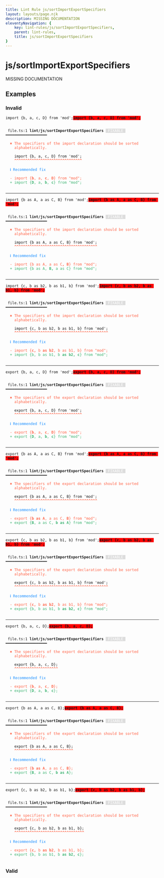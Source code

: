 ```yaml
---
title: Lint Rule js/sortImportExportSpecifiers
layout: layouts/page.njk
description: MISSING DOCUMENTATION
eleventyNavigation: {
	key: lint-rules/js/sortImportExportSpecifiers,
	parent: lint-rules,
	title: js/sortImportExportSpecifiers
}
---
```


# js/sortImportExportSpecifiers

MISSING DOCUMENTATION

<!-- EVERYTHING BELOW IS AUTOGENERATED. SEE SCRIPTS FOLDER FOR UPDATE SCRIPTS -->


## Examples
### Invalid
<pre class="language-text"><code class="language-text"><span class="token keyword">import</span> <span class="token punctuation">{</span><span class="token variable">b</span><span class="token punctuation">,</span> <span class="token variable">a</span><span class="token punctuation">,</span> <span class="token variable">c</span><span class="token punctuation">,</span> <span class="token variable">D</span><span class="token punctuation">}</span> <span class="token keyword">from</span> <span class="token string">&apos;mod&apos;</span><span class="token punctuation">;</span><strong><span style="background-color: red">import {b, a, c, D} from &apos;mod&apos;;</span></strong></code></pre>
<pre class="language-text"><code class="language-text">
 <span style="text-decoration-style: dotted;">file.ts:1</span> <strong>lint/js/sortImportExportSpecifiers</strong> <span style="color: white; background-color: #ddd;"> FIXABLE </span> ━━━━━━━━━━━━━━━━━━━

  <strong><span style="color: Tomato;">✖ </span></strong><span style="color: Tomato;">The specifiers of the import declaration should be sorted</span>
    <span style="color: Tomato;">alphabetically.</span>

    <span class="token keyword">import</span> <span class="token punctuation">{</span><span class="token variable">b</span><span class="token punctuation">,</span> <span class="token variable">a</span><span class="token punctuation">,</span> <span class="token variable">c</span><span class="token punctuation">,</span> <span class="token variable">D</span><span class="token punctuation">}</span> <span class="token keyword">from</span> <span class="token string">&apos;mod&apos;</span><span class="token punctuation">;</span>
    <span style="color: Tomato;"><strong>^</strong></span><span style="color: Tomato;"><strong>^</strong></span><span style="color: Tomato;"><strong>^</strong></span><span style="color: Tomato;"><strong>^</strong></span><span style="color: Tomato;"><strong>^</strong></span><span style="color: Tomato;"><strong>^</strong></span><span style="color: Tomato;"><strong>^</strong></span><span style="color: Tomato;"><strong>^</strong></span><span style="color: Tomato;"><strong>^</strong></span><span style="color: Tomato;"><strong>^</strong></span><span style="color: Tomato;"><strong>^</strong></span><span style="color: Tomato;"><strong>^</strong></span><span style="color: Tomato;"><strong>^</strong></span><span style="color: Tomato;"><strong>^</strong></span><span style="color: Tomato;"><strong>^</strong></span><span style="color: Tomato;"><strong>^</strong></span><span style="color: Tomato;"><strong>^</strong></span><span style="color: Tomato;"><strong>^</strong></span><span style="color: Tomato;"><strong>^</strong></span><span style="color: Tomato;"><strong>^</strong></span><span style="color: Tomato;"><strong>^</strong></span><span style="color: Tomato;"><strong>^</strong></span><span style="color: Tomato;"><strong>^</strong></span><span style="color: Tomato;"><strong>^</strong></span><span style="color: Tomato;"><strong>^</strong></span><span style="color: Tomato;"><strong>^</strong></span><span style="color: Tomato;"><strong>^</strong></span><span style="color: Tomato;"><strong>^</strong></span><span style="color: Tomato;"><strong>^</strong></span><span style="color: Tomato;"><strong>^</strong></span><span style="color: Tomato;"><strong>^</strong></span>

  <strong><span style="color: DodgerBlue;">ℹ </span></strong><span style="color: DodgerBlue;">Recommended fix</span>

  <span style="color: Tomato;">-</span> <span style="color: Tomato;">import {</span><span style="color: Tomato;"><strong>b</strong></span><span style="color: Tomato;">, a, </span><span style="color: Tomato;"><strong>c</strong></span><span style="color: Tomato;">, </span><span style="color: Tomato;"><strong>D</strong></span><span style="color: Tomato;">} from &quot;mod&quot;;</span>
  <span style="color: MediumSeaGreen;">+</span> <span style="color: MediumSeaGreen;">import {</span><span style="color: MediumSeaGreen;"><strong>D</strong></span><span style="color: MediumSeaGreen;">, a, </span><span style="color: MediumSeaGreen;"><strong>b</strong></span><span style="color: MediumSeaGreen;">, </span><span style="color: MediumSeaGreen;"><strong>c</strong></span><span style="color: MediumSeaGreen;">} from &quot;mod&quot;;</span>

</code></pre>

---------------

<pre class="language-text"><code class="language-text"><span class="token keyword">import</span> <span class="token punctuation">{</span><span class="token variable">b</span> <span class="token variable">as</span> <span class="token variable">A</span><span class="token punctuation">,</span> <span class="token variable">a</span> <span class="token variable">as</span> <span class="token variable">C</span><span class="token punctuation">,</span> <span class="token variable">B</span><span class="token punctuation">}</span> <span class="token keyword">from</span> <span class="token string">&apos;mod&apos;</span><span class="token punctuation">;</span><strong><span style="background-color: red">import {b as A, a as C, B} from &apos;mod&apos;;</span></strong></code></pre>
<pre class="language-text"><code class="language-text">
 <span style="text-decoration-style: dotted;">file.ts:1</span> <strong>lint/js/sortImportExportSpecifiers</strong> <span style="color: white; background-color: #ddd;"> FIXABLE </span> ━━━━━━━━━━━━━━━━━━━

  <strong><span style="color: Tomato;">✖ </span></strong><span style="color: Tomato;">The specifiers of the import declaration should be sorted</span>
    <span style="color: Tomato;">alphabetically.</span>

    <span class="token keyword">import</span> <span class="token punctuation">{</span><span class="token variable">b</span> <span class="token variable">as</span> <span class="token variable">A</span><span class="token punctuation">,</span> <span class="token variable">a</span> <span class="token variable">as</span> <span class="token variable">C</span><span class="token punctuation">,</span> <span class="token variable">B</span><span class="token punctuation">}</span> <span class="token keyword">from</span> <span class="token string">&apos;mod&apos;</span><span class="token punctuation">;</span>
    <span style="color: Tomato;"><strong>^</strong></span><span style="color: Tomato;"><strong>^</strong></span><span style="color: Tomato;"><strong>^</strong></span><span style="color: Tomato;"><strong>^</strong></span><span style="color: Tomato;"><strong>^</strong></span><span style="color: Tomato;"><strong>^</strong></span><span style="color: Tomato;"><strong>^</strong></span><span style="color: Tomato;"><strong>^</strong></span><span style="color: Tomato;"><strong>^</strong></span><span style="color: Tomato;"><strong>^</strong></span><span style="color: Tomato;"><strong>^</strong></span><span style="color: Tomato;"><strong>^</strong></span><span style="color: Tomato;"><strong>^</strong></span><span style="color: Tomato;"><strong>^</strong></span><span style="color: Tomato;"><strong>^</strong></span><span style="color: Tomato;"><strong>^</strong></span><span style="color: Tomato;"><strong>^</strong></span><span style="color: Tomato;"><strong>^</strong></span><span style="color: Tomato;"><strong>^</strong></span><span style="color: Tomato;"><strong>^</strong></span><span style="color: Tomato;"><strong>^</strong></span><span style="color: Tomato;"><strong>^</strong></span><span style="color: Tomato;"><strong>^</strong></span><span style="color: Tomato;"><strong>^</strong></span><span style="color: Tomato;"><strong>^</strong></span><span style="color: Tomato;"><strong>^</strong></span><span style="color: Tomato;"><strong>^</strong></span><span style="color: Tomato;"><strong>^</strong></span><span style="color: Tomato;"><strong>^</strong></span><span style="color: Tomato;"><strong>^</strong></span><span style="color: Tomato;"><strong>^</strong></span><span style="color: Tomato;"><strong>^</strong></span><span style="color: Tomato;"><strong>^</strong></span><span style="color: Tomato;"><strong>^</strong></span><span style="color: Tomato;"><strong>^</strong></span><span style="color: Tomato;"><strong>^</strong></span><span style="color: Tomato;"><strong>^</strong></span><span style="color: Tomato;"><strong>^</strong></span>

  <strong><span style="color: DodgerBlue;">ℹ </span></strong><span style="color: DodgerBlue;">Recommended fix</span>

  <span style="color: Tomato;">-</span> <span style="color: Tomato;">import {b as A, a as C</span><span style="color: Tomato;"><strong>, B</strong></span><span style="color: Tomato;">} from &quot;mod&quot;;</span>
  <span style="color: MediumSeaGreen;">+</span> <span style="color: MediumSeaGreen;">import {b as A, </span><span style="color: MediumSeaGreen;"><strong>B, </strong></span><span style="color: MediumSeaGreen;">a as C} from &quot;mod&quot;;</span>

</code></pre>

---------------

<pre class="language-text"><code class="language-text"><span class="token keyword">import</span> <span class="token punctuation">{</span><span class="token variable">c</span><span class="token punctuation">,</span> <span class="token variable">b</span> <span class="token variable">as</span> <span class="token variable">b2</span><span class="token punctuation">,</span> <span class="token variable">b</span> <span class="token variable">as</span> <span class="token variable">b1</span><span class="token punctuation">,</span> <span class="token variable">b</span><span class="token punctuation">}</span> <span class="token keyword">from</span> <span class="token string">&apos;mod&apos;</span><span class="token punctuation">;</span><strong><span style="background-color: red">import {c, b as b2, b as b1, b} from &apos;mod&apos;;</span></strong></code></pre>
<pre class="language-text"><code class="language-text">
 <span style="text-decoration-style: dotted;">file.ts:1</span> <strong>lint/js/sortImportExportSpecifiers</strong> <span style="color: white; background-color: #ddd;"> FIXABLE </span> ━━━━━━━━━━━━━━━━━━━

  <strong><span style="color: Tomato;">✖ </span></strong><span style="color: Tomato;">The specifiers of the import declaration should be sorted</span>
    <span style="color: Tomato;">alphabetically.</span>

    <span class="token keyword">import</span> <span class="token punctuation">{</span><span class="token variable">c</span><span class="token punctuation">,</span> <span class="token variable">b</span> <span class="token variable">as</span> <span class="token variable">b2</span><span class="token punctuation">,</span> <span class="token variable">b</span> <span class="token variable">as</span> <span class="token variable">b1</span><span class="token punctuation">,</span> <span class="token variable">b</span><span class="token punctuation">}</span> <span class="token keyword">from</span> <span class="token string">&apos;mod&apos;</span><span class="token punctuation">;</span>
    <span style="color: Tomato;"><strong>^</strong></span><span style="color: Tomato;"><strong>^</strong></span><span style="color: Tomato;"><strong>^</strong></span><span style="color: Tomato;"><strong>^</strong></span><span style="color: Tomato;"><strong>^</strong></span><span style="color: Tomato;"><strong>^</strong></span><span style="color: Tomato;"><strong>^</strong></span><span style="color: Tomato;"><strong>^</strong></span><span style="color: Tomato;"><strong>^</strong></span><span style="color: Tomato;"><strong>^</strong></span><span style="color: Tomato;"><strong>^</strong></span><span style="color: Tomato;"><strong>^</strong></span><span style="color: Tomato;"><strong>^</strong></span><span style="color: Tomato;"><strong>^</strong></span><span style="color: Tomato;"><strong>^</strong></span><span style="color: Tomato;"><strong>^</strong></span><span style="color: Tomato;"><strong>^</strong></span><span style="color: Tomato;"><strong>^</strong></span><span style="color: Tomato;"><strong>^</strong></span><span style="color: Tomato;"><strong>^</strong></span><span style="color: Tomato;"><strong>^</strong></span><span style="color: Tomato;"><strong>^</strong></span><span style="color: Tomato;"><strong>^</strong></span><span style="color: Tomato;"><strong>^</strong></span><span style="color: Tomato;"><strong>^</strong></span><span style="color: Tomato;"><strong>^</strong></span><span style="color: Tomato;"><strong>^</strong></span><span style="color: Tomato;"><strong>^</strong></span><span style="color: Tomato;"><strong>^</strong></span><span style="color: Tomato;"><strong>^</strong></span><span style="color: Tomato;"><strong>^</strong></span><span style="color: Tomato;"><strong>^</strong></span><span style="color: Tomato;"><strong>^</strong></span><span style="color: Tomato;"><strong>^</strong></span><span style="color: Tomato;"><strong>^</strong></span><span style="color: Tomato;"><strong>^</strong></span><span style="color: Tomato;"><strong>^</strong></span><span style="color: Tomato;"><strong>^</strong></span><span style="color: Tomato;"><strong>^</strong></span><span style="color: Tomato;"><strong>^</strong></span><span style="color: Tomato;"><strong>^</strong></span><span style="color: Tomato;"><strong>^</strong></span><span style="color: Tomato;"><strong>^</strong></span>

  <strong><span style="color: DodgerBlue;">ℹ </span></strong><span style="color: DodgerBlue;">Recommended fix</span>

  <span style="color: Tomato;">-</span> <span style="color: Tomato;">import {</span><span style="color: Tomato;"><strong>c, </strong></span><span style="color: Tomato;">b</span><span style="color: Tomato;"><strong> as b2</strong></span><span style="color: Tomato;">, b as b1, b} from &quot;mod&quot;;</span>
  <span style="color: MediumSeaGreen;">+</span> <span style="color: MediumSeaGreen;">import {b, b as b1, b</span><span style="color: MediumSeaGreen;"><strong> as b2, c</strong></span><span style="color: MediumSeaGreen;">} from &quot;mod&quot;;</span>

</code></pre>

---------------

<pre class="language-text"><code class="language-text"><span class="token keyword">export</span> <span class="token punctuation">{</span><span class="token variable">b</span><span class="token punctuation">,</span> <span class="token variable">a</span><span class="token punctuation">,</span> <span class="token variable">c</span><span class="token punctuation">,</span> <span class="token variable">D</span><span class="token punctuation">}</span> <span class="token keyword">from</span> <span class="token string">&apos;mod&apos;</span><span class="token punctuation">;</span><strong><span style="background-color: red">export {b, a, c, D} from &apos;mod&apos;;</span></strong></code></pre>
<pre class="language-text"><code class="language-text">
 <span style="text-decoration-style: dotted;">file.ts:1</span> <strong>lint/js/sortImportExportSpecifiers</strong> <span style="color: white; background-color: #ddd;"> FIXABLE </span> ━━━━━━━━━━━━━━━━━━━

  <strong><span style="color: Tomato;">✖ </span></strong><span style="color: Tomato;">The specifiers of the export declaration should be sorted</span>
    <span style="color: Tomato;">alphabetically.</span>

    <span class="token keyword">export</span> <span class="token punctuation">{</span><span class="token variable">b</span><span class="token punctuation">,</span> <span class="token variable">a</span><span class="token punctuation">,</span> <span class="token variable">c</span><span class="token punctuation">,</span> <span class="token variable">D</span><span class="token punctuation">}</span> <span class="token keyword">from</span> <span class="token string">&apos;mod&apos;</span><span class="token punctuation">;</span>
    <span style="color: Tomato;"><strong>^</strong></span><span style="color: Tomato;"><strong>^</strong></span><span style="color: Tomato;"><strong>^</strong></span><span style="color: Tomato;"><strong>^</strong></span><span style="color: Tomato;"><strong>^</strong></span><span style="color: Tomato;"><strong>^</strong></span><span style="color: Tomato;"><strong>^</strong></span><span style="color: Tomato;"><strong>^</strong></span><span style="color: Tomato;"><strong>^</strong></span><span style="color: Tomato;"><strong>^</strong></span><span style="color: Tomato;"><strong>^</strong></span><span style="color: Tomato;"><strong>^</strong></span><span style="color: Tomato;"><strong>^</strong></span><span style="color: Tomato;"><strong>^</strong></span><span style="color: Tomato;"><strong>^</strong></span><span style="color: Tomato;"><strong>^</strong></span><span style="color: Tomato;"><strong>^</strong></span><span style="color: Tomato;"><strong>^</strong></span><span style="color: Tomato;"><strong>^</strong></span><span style="color: Tomato;"><strong>^</strong></span><span style="color: Tomato;"><strong>^</strong></span><span style="color: Tomato;"><strong>^</strong></span><span style="color: Tomato;"><strong>^</strong></span><span style="color: Tomato;"><strong>^</strong></span><span style="color: Tomato;"><strong>^</strong></span><span style="color: Tomato;"><strong>^</strong></span><span style="color: Tomato;"><strong>^</strong></span><span style="color: Tomato;"><strong>^</strong></span><span style="color: Tomato;"><strong>^</strong></span><span style="color: Tomato;"><strong>^</strong></span><span style="color: Tomato;"><strong>^</strong></span>

  <strong><span style="color: DodgerBlue;">ℹ </span></strong><span style="color: DodgerBlue;">Recommended fix</span>

  <span style="color: Tomato;">-</span> <span style="color: Tomato;">export {</span><span style="color: Tomato;"><strong>b</strong></span><span style="color: Tomato;">, a, </span><span style="color: Tomato;"><strong>c</strong></span><span style="color: Tomato;">, </span><span style="color: Tomato;"><strong>D</strong></span><span style="color: Tomato;">} from &quot;mod&quot;;</span>
  <span style="color: MediumSeaGreen;">+</span> <span style="color: MediumSeaGreen;">export {</span><span style="color: MediumSeaGreen;"><strong>D</strong></span><span style="color: MediumSeaGreen;">, a, </span><span style="color: MediumSeaGreen;"><strong>b</strong></span><span style="color: MediumSeaGreen;">, </span><span style="color: MediumSeaGreen;"><strong>c</strong></span><span style="color: MediumSeaGreen;">} from &quot;mod&quot;;</span>

</code></pre>

---------------

<pre class="language-text"><code class="language-text"><span class="token keyword">export</span> <span class="token punctuation">{</span><span class="token variable">b</span> <span class="token variable">as</span> <span class="token variable">A</span><span class="token punctuation">,</span> <span class="token variable">a</span> <span class="token variable">as</span> <span class="token variable">C</span><span class="token punctuation">,</span> <span class="token variable">B</span><span class="token punctuation">}</span> <span class="token keyword">from</span> <span class="token string">&apos;mod&apos;</span><span class="token punctuation">;</span><strong><span style="background-color: red">export {b as A, a as C, B} from &apos;mod&apos;;</span></strong></code></pre>
<pre class="language-text"><code class="language-text">
 <span style="text-decoration-style: dotted;">file.ts:1</span> <strong>lint/js/sortImportExportSpecifiers</strong> <span style="color: white; background-color: #ddd;"> FIXABLE </span> ━━━━━━━━━━━━━━━━━━━

  <strong><span style="color: Tomato;">✖ </span></strong><span style="color: Tomato;">The specifiers of the export declaration should be sorted</span>
    <span style="color: Tomato;">alphabetically.</span>

    <span class="token keyword">export</span> <span class="token punctuation">{</span><span class="token variable">b</span> <span class="token variable">as</span> <span class="token variable">A</span><span class="token punctuation">,</span> <span class="token variable">a</span> <span class="token variable">as</span> <span class="token variable">C</span><span class="token punctuation">,</span> <span class="token variable">B</span><span class="token punctuation">}</span> <span class="token keyword">from</span> <span class="token string">&apos;mod&apos;</span><span class="token punctuation">;</span>
    <span style="color: Tomato;"><strong>^</strong></span><span style="color: Tomato;"><strong>^</strong></span><span style="color: Tomato;"><strong>^</strong></span><span style="color: Tomato;"><strong>^</strong></span><span style="color: Tomato;"><strong>^</strong></span><span style="color: Tomato;"><strong>^</strong></span><span style="color: Tomato;"><strong>^</strong></span><span style="color: Tomato;"><strong>^</strong></span><span style="color: Tomato;"><strong>^</strong></span><span style="color: Tomato;"><strong>^</strong></span><span style="color: Tomato;"><strong>^</strong></span><span style="color: Tomato;"><strong>^</strong></span><span style="color: Tomato;"><strong>^</strong></span><span style="color: Tomato;"><strong>^</strong></span><span style="color: Tomato;"><strong>^</strong></span><span style="color: Tomato;"><strong>^</strong></span><span style="color: Tomato;"><strong>^</strong></span><span style="color: Tomato;"><strong>^</strong></span><span style="color: Tomato;"><strong>^</strong></span><span style="color: Tomato;"><strong>^</strong></span><span style="color: Tomato;"><strong>^</strong></span><span style="color: Tomato;"><strong>^</strong></span><span style="color: Tomato;"><strong>^</strong></span><span style="color: Tomato;"><strong>^</strong></span><span style="color: Tomato;"><strong>^</strong></span><span style="color: Tomato;"><strong>^</strong></span><span style="color: Tomato;"><strong>^</strong></span><span style="color: Tomato;"><strong>^</strong></span><span style="color: Tomato;"><strong>^</strong></span><span style="color: Tomato;"><strong>^</strong></span><span style="color: Tomato;"><strong>^</strong></span><span style="color: Tomato;"><strong>^</strong></span><span style="color: Tomato;"><strong>^</strong></span><span style="color: Tomato;"><strong>^</strong></span><span style="color: Tomato;"><strong>^</strong></span><span style="color: Tomato;"><strong>^</strong></span><span style="color: Tomato;"><strong>^</strong></span><span style="color: Tomato;"><strong>^</strong></span>

  <strong><span style="color: DodgerBlue;">ℹ </span></strong><span style="color: DodgerBlue;">Recommended fix</span>

  <span style="color: Tomato;">-</span> <span style="color: Tomato;">export {</span><span style="color: Tomato;"><strong>b as A</strong></span><span style="color: Tomato;">, a as C, </span><span style="color: Tomato;"><strong>B</strong></span><span style="color: Tomato;">} from &quot;mod&quot;;</span>
  <span style="color: MediumSeaGreen;">+</span> <span style="color: MediumSeaGreen;">export {</span><span style="color: MediumSeaGreen;"><strong>B</strong></span><span style="color: MediumSeaGreen;">, a as C, </span><span style="color: MediumSeaGreen;"><strong>b as A</strong></span><span style="color: MediumSeaGreen;">} from &quot;mod&quot;;</span>

</code></pre>

---------------

<pre class="language-text"><code class="language-text"><span class="token keyword">export</span> <span class="token punctuation">{</span><span class="token variable">c</span><span class="token punctuation">,</span> <span class="token variable">b</span> <span class="token variable">as</span> <span class="token variable">b2</span><span class="token punctuation">,</span> <span class="token variable">b</span> <span class="token variable">as</span> <span class="token variable">b1</span><span class="token punctuation">,</span> <span class="token variable">b</span><span class="token punctuation">}</span> <span class="token keyword">from</span> <span class="token string">&apos;mod&apos;</span><span class="token punctuation">;</span><strong><span style="background-color: red">export {c, b as b2, b as b1, b} from &apos;mod&apos;;</span></strong></code></pre>
<pre class="language-text"><code class="language-text">
 <span style="text-decoration-style: dotted;">file.ts:1</span> <strong>lint/js/sortImportExportSpecifiers</strong> <span style="color: white; background-color: #ddd;"> FIXABLE </span> ━━━━━━━━━━━━━━━━━━━

  <strong><span style="color: Tomato;">✖ </span></strong><span style="color: Tomato;">The specifiers of the export declaration should be sorted</span>
    <span style="color: Tomato;">alphabetically.</span>

    <span class="token keyword">export</span> <span class="token punctuation">{</span><span class="token variable">c</span><span class="token punctuation">,</span> <span class="token variable">b</span> <span class="token variable">as</span> <span class="token variable">b2</span><span class="token punctuation">,</span> <span class="token variable">b</span> <span class="token variable">as</span> <span class="token variable">b1</span><span class="token punctuation">,</span> <span class="token variable">b</span><span class="token punctuation">}</span> <span class="token keyword">from</span> <span class="token string">&apos;mod&apos;</span><span class="token punctuation">;</span>
    <span style="color: Tomato;"><strong>^</strong></span><span style="color: Tomato;"><strong>^</strong></span><span style="color: Tomato;"><strong>^</strong></span><span style="color: Tomato;"><strong>^</strong></span><span style="color: Tomato;"><strong>^</strong></span><span style="color: Tomato;"><strong>^</strong></span><span style="color: Tomato;"><strong>^</strong></span><span style="color: Tomato;"><strong>^</strong></span><span style="color: Tomato;"><strong>^</strong></span><span style="color: Tomato;"><strong>^</strong></span><span style="color: Tomato;"><strong>^</strong></span><span style="color: Tomato;"><strong>^</strong></span><span style="color: Tomato;"><strong>^</strong></span><span style="color: Tomato;"><strong>^</strong></span><span style="color: Tomato;"><strong>^</strong></span><span style="color: Tomato;"><strong>^</strong></span><span style="color: Tomato;"><strong>^</strong></span><span style="color: Tomato;"><strong>^</strong></span><span style="color: Tomato;"><strong>^</strong></span><span style="color: Tomato;"><strong>^</strong></span><span style="color: Tomato;"><strong>^</strong></span><span style="color: Tomato;"><strong>^</strong></span><span style="color: Tomato;"><strong>^</strong></span><span style="color: Tomato;"><strong>^</strong></span><span style="color: Tomato;"><strong>^</strong></span><span style="color: Tomato;"><strong>^</strong></span><span style="color: Tomato;"><strong>^</strong></span><span style="color: Tomato;"><strong>^</strong></span><span style="color: Tomato;"><strong>^</strong></span><span style="color: Tomato;"><strong>^</strong></span><span style="color: Tomato;"><strong>^</strong></span><span style="color: Tomato;"><strong>^</strong></span><span style="color: Tomato;"><strong>^</strong></span><span style="color: Tomato;"><strong>^</strong></span><span style="color: Tomato;"><strong>^</strong></span><span style="color: Tomato;"><strong>^</strong></span><span style="color: Tomato;"><strong>^</strong></span><span style="color: Tomato;"><strong>^</strong></span><span style="color: Tomato;"><strong>^</strong></span><span style="color: Tomato;"><strong>^</strong></span><span style="color: Tomato;"><strong>^</strong></span><span style="color: Tomato;"><strong>^</strong></span><span style="color: Tomato;"><strong>^</strong></span>

  <strong><span style="color: DodgerBlue;">ℹ </span></strong><span style="color: DodgerBlue;">Recommended fix</span>

  <span style="color: Tomato;">-</span> <span style="color: Tomato;">export {</span><span style="color: Tomato;"><strong>c, </strong></span><span style="color: Tomato;">b</span><span style="color: Tomato;"><strong> as b2</strong></span><span style="color: Tomato;">, b as b1, b} from &quot;mod&quot;;</span>
  <span style="color: MediumSeaGreen;">+</span> <span style="color: MediumSeaGreen;">export {b, b as b1, b</span><span style="color: MediumSeaGreen;"><strong> as b2, c</strong></span><span style="color: MediumSeaGreen;">} from &quot;mod&quot;;</span>

</code></pre>

---------------

<pre class="language-text"><code class="language-text"><span class="token keyword">export</span> <span class="token punctuation">{</span><span class="token variable">b</span><span class="token punctuation">,</span> <span class="token variable">a</span><span class="token punctuation">,</span> <span class="token variable">c</span><span class="token punctuation">,</span> <span class="token variable">D</span><span class="token punctuation">}</span><span class="token punctuation">;</span><strong><span style="background-color: red">export {b, a, c, D};</span></strong></code></pre>
<pre class="language-text"><code class="language-text">
 <span style="text-decoration-style: dotted;">file.ts:1</span> <strong>lint/js/sortImportExportSpecifiers</strong> <span style="color: white; background-color: #ddd;"> FIXABLE </span> ━━━━━━━━━━━━━━━━━━━

  <strong><span style="color: Tomato;">✖ </span></strong><span style="color: Tomato;">The specifiers of the export declaration should be sorted</span>
    <span style="color: Tomato;">alphabetically.</span>

    <span class="token keyword">export</span> <span class="token punctuation">{</span><span class="token variable">b</span><span class="token punctuation">,</span> <span class="token variable">a</span><span class="token punctuation">,</span> <span class="token variable">c</span><span class="token punctuation">,</span> <span class="token variable">D</span><span class="token punctuation">}</span><span class="token punctuation">;</span>
    <span style="color: Tomato;"><strong>^</strong></span><span style="color: Tomato;"><strong>^</strong></span><span style="color: Tomato;"><strong>^</strong></span><span style="color: Tomato;"><strong>^</strong></span><span style="color: Tomato;"><strong>^</strong></span><span style="color: Tomato;"><strong>^</strong></span><span style="color: Tomato;"><strong>^</strong></span><span style="color: Tomato;"><strong>^</strong></span><span style="color: Tomato;"><strong>^</strong></span><span style="color: Tomato;"><strong>^</strong></span><span style="color: Tomato;"><strong>^</strong></span><span style="color: Tomato;"><strong>^</strong></span><span style="color: Tomato;"><strong>^</strong></span><span style="color: Tomato;"><strong>^</strong></span><span style="color: Tomato;"><strong>^</strong></span><span style="color: Tomato;"><strong>^</strong></span><span style="color: Tomato;"><strong>^</strong></span><span style="color: Tomato;"><strong>^</strong></span><span style="color: Tomato;"><strong>^</strong></span><span style="color: Tomato;"><strong>^</strong></span>

  <strong><span style="color: DodgerBlue;">ℹ </span></strong><span style="color: DodgerBlue;">Recommended fix</span>

  <span style="color: Tomato;">-</span> <span style="color: Tomato;">export {</span><span style="color: Tomato;"><strong>b</strong></span><span style="color: Tomato;">, a, </span><span style="color: Tomato;"><strong>c</strong></span><span style="color: Tomato;">, </span><span style="color: Tomato;"><strong>D</strong></span><span style="color: Tomato;">};</span>
  <span style="color: MediumSeaGreen;">+</span> <span style="color: MediumSeaGreen;">export {</span><span style="color: MediumSeaGreen;"><strong>D</strong></span><span style="color: MediumSeaGreen;">, a, </span><span style="color: MediumSeaGreen;"><strong>b</strong></span><span style="color: MediumSeaGreen;">, </span><span style="color: MediumSeaGreen;"><strong>c</strong></span><span style="color: MediumSeaGreen;">};</span>

</code></pre>

---------------

<pre class="language-text"><code class="language-text"><span class="token keyword">export</span> <span class="token punctuation">{</span><span class="token variable">b</span> <span class="token variable">as</span> <span class="token variable">A</span><span class="token punctuation">,</span> <span class="token variable">a</span> <span class="token variable">as</span> <span class="token variable">C</span><span class="token punctuation">,</span> <span class="token variable">B</span><span class="token punctuation">}</span><span class="token punctuation">;</span><strong><span style="background-color: red">export {b as A, a as C, B};</span></strong></code></pre>
<pre class="language-text"><code class="language-text">
 <span style="text-decoration-style: dotted;">file.ts:1</span> <strong>lint/js/sortImportExportSpecifiers</strong> <span style="color: white; background-color: #ddd;"> FIXABLE </span> ━━━━━━━━━━━━━━━━━━━

  <strong><span style="color: Tomato;">✖ </span></strong><span style="color: Tomato;">The specifiers of the export declaration should be sorted</span>
    <span style="color: Tomato;">alphabetically.</span>

    <span class="token keyword">export</span> <span class="token punctuation">{</span><span class="token variable">b</span> <span class="token variable">as</span> <span class="token variable">A</span><span class="token punctuation">,</span> <span class="token variable">a</span> <span class="token variable">as</span> <span class="token variable">C</span><span class="token punctuation">,</span> <span class="token variable">B</span><span class="token punctuation">}</span><span class="token punctuation">;</span>
    <span style="color: Tomato;"><strong>^</strong></span><span style="color: Tomato;"><strong>^</strong></span><span style="color: Tomato;"><strong>^</strong></span><span style="color: Tomato;"><strong>^</strong></span><span style="color: Tomato;"><strong>^</strong></span><span style="color: Tomato;"><strong>^</strong></span><span style="color: Tomato;"><strong>^</strong></span><span style="color: Tomato;"><strong>^</strong></span><span style="color: Tomato;"><strong>^</strong></span><span style="color: Tomato;"><strong>^</strong></span><span style="color: Tomato;"><strong>^</strong></span><span style="color: Tomato;"><strong>^</strong></span><span style="color: Tomato;"><strong>^</strong></span><span style="color: Tomato;"><strong>^</strong></span><span style="color: Tomato;"><strong>^</strong></span><span style="color: Tomato;"><strong>^</strong></span><span style="color: Tomato;"><strong>^</strong></span><span style="color: Tomato;"><strong>^</strong></span><span style="color: Tomato;"><strong>^</strong></span><span style="color: Tomato;"><strong>^</strong></span><span style="color: Tomato;"><strong>^</strong></span><span style="color: Tomato;"><strong>^</strong></span><span style="color: Tomato;"><strong>^</strong></span><span style="color: Tomato;"><strong>^</strong></span><span style="color: Tomato;"><strong>^</strong></span><span style="color: Tomato;"><strong>^</strong></span><span style="color: Tomato;"><strong>^</strong></span>

  <strong><span style="color: DodgerBlue;">ℹ </span></strong><span style="color: DodgerBlue;">Recommended fix</span>

  <span style="color: Tomato;">-</span> <span style="color: Tomato;">export {</span><span style="color: Tomato;"><strong>b as A</strong></span><span style="color: Tomato;">, a as C, </span><span style="color: Tomato;"><strong>B</strong></span><span style="color: Tomato;">};</span>
  <span style="color: MediumSeaGreen;">+</span> <span style="color: MediumSeaGreen;">export {</span><span style="color: MediumSeaGreen;"><strong>B</strong></span><span style="color: MediumSeaGreen;">, a as C, </span><span style="color: MediumSeaGreen;"><strong>b as A</strong></span><span style="color: MediumSeaGreen;">};</span>

</code></pre>

---------------

<pre class="language-text"><code class="language-text"><span class="token keyword">export</span> <span class="token punctuation">{</span><span class="token variable">c</span><span class="token punctuation">,</span> <span class="token variable">b</span> <span class="token variable">as</span> <span class="token variable">b2</span><span class="token punctuation">,</span> <span class="token variable">b</span> <span class="token variable">as</span> <span class="token variable">b1</span><span class="token punctuation">,</span> <span class="token variable">b</span><span class="token punctuation">}</span><span class="token punctuation">;</span><strong><span style="background-color: red">export {c, b as b2, b as b1, b};</span></strong></code></pre>
<pre class="language-text"><code class="language-text">
 <span style="text-decoration-style: dotted;">file.ts:1</span> <strong>lint/js/sortImportExportSpecifiers</strong> <span style="color: white; background-color: #ddd;"> FIXABLE </span> ━━━━━━━━━━━━━━━━━━━

  <strong><span style="color: Tomato;">✖ </span></strong><span style="color: Tomato;">The specifiers of the export declaration should be sorted</span>
    <span style="color: Tomato;">alphabetically.</span>

    <span class="token keyword">export</span> <span class="token punctuation">{</span><span class="token variable">c</span><span class="token punctuation">,</span> <span class="token variable">b</span> <span class="token variable">as</span> <span class="token variable">b2</span><span class="token punctuation">,</span> <span class="token variable">b</span> <span class="token variable">as</span> <span class="token variable">b1</span><span class="token punctuation">,</span> <span class="token variable">b</span><span class="token punctuation">}</span><span class="token punctuation">;</span>
    <span style="color: Tomato;"><strong>^</strong></span><span style="color: Tomato;"><strong>^</strong></span><span style="color: Tomato;"><strong>^</strong></span><span style="color: Tomato;"><strong>^</strong></span><span style="color: Tomato;"><strong>^</strong></span><span style="color: Tomato;"><strong>^</strong></span><span style="color: Tomato;"><strong>^</strong></span><span style="color: Tomato;"><strong>^</strong></span><span style="color: Tomato;"><strong>^</strong></span><span style="color: Tomato;"><strong>^</strong></span><span style="color: Tomato;"><strong>^</strong></span><span style="color: Tomato;"><strong>^</strong></span><span style="color: Tomato;"><strong>^</strong></span><span style="color: Tomato;"><strong>^</strong></span><span style="color: Tomato;"><strong>^</strong></span><span style="color: Tomato;"><strong>^</strong></span><span style="color: Tomato;"><strong>^</strong></span><span style="color: Tomato;"><strong>^</strong></span><span style="color: Tomato;"><strong>^</strong></span><span style="color: Tomato;"><strong>^</strong></span><span style="color: Tomato;"><strong>^</strong></span><span style="color: Tomato;"><strong>^</strong></span><span style="color: Tomato;"><strong>^</strong></span><span style="color: Tomato;"><strong>^</strong></span><span style="color: Tomato;"><strong>^</strong></span><span style="color: Tomato;"><strong>^</strong></span><span style="color: Tomato;"><strong>^</strong></span><span style="color: Tomato;"><strong>^</strong></span><span style="color: Tomato;"><strong>^</strong></span><span style="color: Tomato;"><strong>^</strong></span><span style="color: Tomato;"><strong>^</strong></span><span style="color: Tomato;"><strong>^</strong></span>

  <strong><span style="color: DodgerBlue;">ℹ </span></strong><span style="color: DodgerBlue;">Recommended fix</span>

  <span style="color: Tomato;">-</span> <span style="color: Tomato;">export {</span><span style="color: Tomato;"><strong>c, </strong></span><span style="color: Tomato;">b</span><span style="color: Tomato;"><strong> as b2</strong></span><span style="color: Tomato;">, b as b1, b};</span>
  <span style="color: MediumSeaGreen;">+</span> <span style="color: MediumSeaGreen;">export {b, b as b1, b</span><span style="color: MediumSeaGreen;"><strong> as b2, c</strong></span><span style="color: MediumSeaGreen;">};</span>

</code></pre>
### Valid
